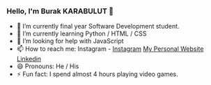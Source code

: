 ### Hello, I'm Burak KARABULUT 👋

- 🔭 I’m currently final year Software Development student.
- 🌱 I’m currently learning Python / HTML / CSS
- 🤔 I’m looking for help with JavaScript
- 📫 How to reach me: Instagram - [Instagram](https://www.instagram.com/burakcimbisakinles/)     [My Personal Website](http://burakkarabulut.me/Portfolio.html)      [Linkedin](https://www.linkedin.com/in/naciburakkarabulut/)
- 😄 Pronouns: He / His
- ⚡ Fun fact: I spend almost 4 hours playing video games.
